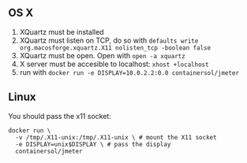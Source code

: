 ## OS X
1. XQuartz must be installed
1. XQuartz must listen on TCP, do so with `defaults write org.macosforge.xquartz.X11 nolisten_tcp -boolean false`
1. XQuartz must be open. Open with `open -a xquartz`
1. X server must be accesible to localhost: `xhost +localhost`
1. run with `docker run -e DISPLAY=10.0.2.2:0.0 containersol/jmeter`

## Linux
You should pass the x11 socket:

    docker run \
      -v /tmp/.X11-unix:/tmp/.X11-unix \ # mount the X11 socket
      -e DISPLAY=unix$DISPLAY \ # pass the display
      containersol/jmeter
